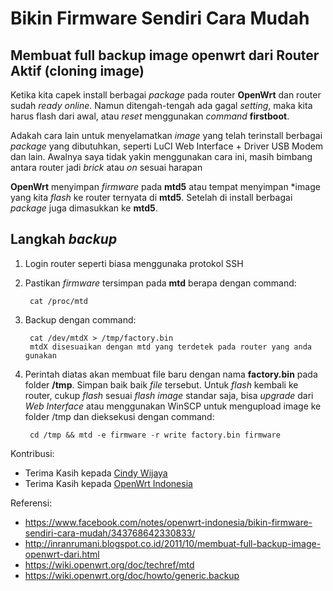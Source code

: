 # Bikin Firmware Sendiri Cara Mudah

## Membuat full backup image openwrt dari Router Aktif (cloning image)
Ketika kita capek install berbagai *package* pada router **OpenWrt** dan router sudah  *ready online*. Namun ditengah-tengah ada gagal *setting*, maka 
kita harus flash dari awal, atau *reset* menggunakan *command* **firstboot**.

Adakah cara lain untuk menyelamatkan *image* yang telah terinstall berbagai *package* yang dibutuhkan, seperti LuCI Web Interface + Driver USB Modem dan 
lain. Awalnya saya tidak yakin menggunakan cara ini, masih bimbang antara router jadi *brick* atau *on* sesuai harapan

**OpenWrt** menyimpan *firmware* pada **mtd5** atau tempat menyimpan *image yang kita *flash* ke router ternyata di **mtd5**. Setelah di install 
berbagai *package* juga dimasukkan ke **mtd5**.

## Langkah *backup*
1. Login router seperti biasa menggunaka protokol SSH
2. Pastikan *firmware* tersimpan pada **mtd** berapa dengan command:

		cat /proc/mtd
		
3. Backup dengan command:

		cat /dev/mtdX > /tmp/factory.bin
		mtdX disesuaikan dengan mtd yang terdetek pada router yang anda gunakan 
4. Perintah diatas akan membuat file baru dengan nama **factory.bin** pada folder **/tmp**. Simpan baik baik *file* tersebut. Untuk *flash* kembali ke router, cukup *flash* sesuai *flash image* standar saja, bisa *upgrade* dari *Web Interface* atau menggunakan WinSCP untuk mengupload image ke folder /tmp dan dieksekusi dengan command:

		cd /tmp && mtd -e firmware -r write factory.bin firmware

Kontribusi:
- Terima Kasih kepada [Cindy Wijaya](https://www.facebook.com/openwrtindonesia)
- Terima Kasih kepada [OpenWrt Indonesia](https://www.facebook.com/groups/openwrt)

Referensi:
- https://www.facebook.com/notes/openwrt-indonesia/bikin-firmware-sendiri-cara-mudah/343768642330833/
- http://inranrumani.blogspot.co.id/2011/10/membuat-full-backup-image-openwrt-dari.html
- https://wiki.openwrt.org/doc/techref/mtd
- https://wiki.openwrt.org/doc/howto/generic.backup
